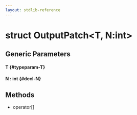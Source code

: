 ```yaml
---
layout: stdlib-reference
---
```


# struct OutputPatch\<T, N:int\>

## Generic Parameters

#### T {#typeparam-T}
#### N  : int {#decl-N}

## Methods

* operator\[\]

